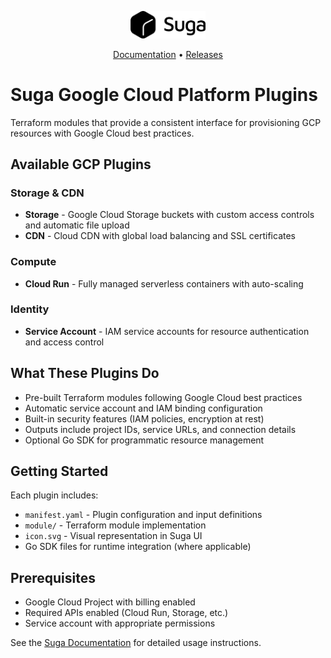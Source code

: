 <p align="center">
    <picture>
      <source media="(prefers-color-scheme: dark)" srcset="docs/logo/suga-dark.svg">
      <source media="(prefers-color-scheme: light)" srcset="docs/logo/suga-light.svg">
      <img width="120" alt="Shows a black logo in light color mode and a white one in dark color mode." src="docs/logo/suga-light.svg">
    </picture>
</p>

<p align="center">
  <a href="https://docs.addsuga.com">Documentation</a> •
  <a href="https://github.com/nitrictech/suga/releases">Releases</a>
</p>

# Suga Google Cloud Platform Plugins

Terraform modules that provide a consistent interface for provisioning GCP resources with Google Cloud best practices.

## Available GCP Plugins

### Storage & CDN
- **Storage** - Google Cloud Storage buckets with custom access controls and automatic file upload
- **CDN** - Cloud CDN with global load balancing and SSL certificates

### Compute
- **Cloud Run** - Fully managed serverless containers with auto-scaling

### Identity
- **Service Account** - IAM service accounts for resource authentication and access control

## What These Plugins Do

- Pre-built Terraform modules following Google Cloud best practices
- Automatic service account and IAM binding configuration
- Built-in security features (IAM policies, encryption at rest)
- Outputs include project IDs, service URLs, and connection details
- Optional Go SDK for programmatic resource management

## Getting Started

Each plugin includes:
- `manifest.yaml` - Plugin configuration and input definitions
- `module/` - Terraform module implementation
- `icon.svg` - Visual representation in Suga UI
- Go SDK files for runtime integration (where applicable)

## Prerequisites

- Google Cloud Project with billing enabled
- Required APIs enabled (Cloud Run, Storage, etc.)
- Service account with appropriate permissions

See the [Suga Documentation](https://docs.addsuga.com) for detailed usage instructions.